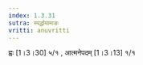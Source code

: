 ```yaml
---
index: 1.3.31
sutra: स्पर्द्धायामाङः
vritti: anuvritti
---
```


ह्वः [1।3।30] ५/१ , आत्मनेपदम् [1।3।13] १/१ 